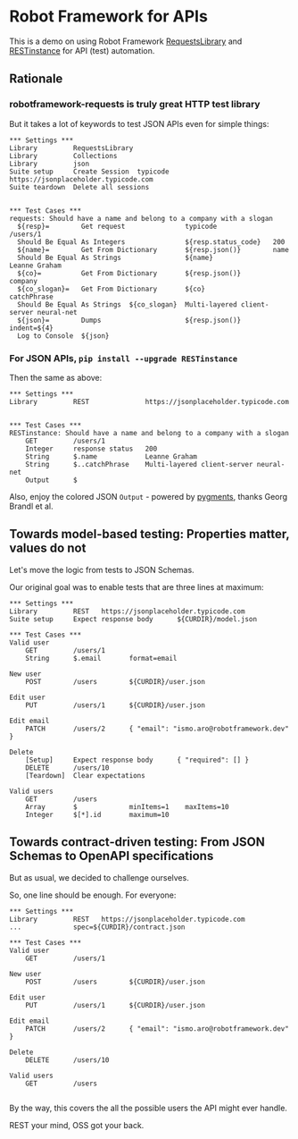 # Robot Framework for APIs

This is a demo on using Robot Framework
[RequestsLibrary](https://github.com/bulkan/robotframework-requests) and
[RESTinstance](https://github.com/asyrjasalo/RESTinstance)
for API (test) automation.

## Rationale

### robotframework-requests is truly great HTTP test library

But it takes a lot of keywords to test JSON APIs even for simple things:

```robot
*** Settings ***
Library         RequestsLibrary
Library         Collections
Library         json
Suite setup     Create Session  typicode  https://jsonplaceholder.typicode.com
Suite teardown  Delete all sessions


*** Test Cases ***
requests: Should have a name and belong to a company with a slogan
  ${resp}=        Get request               typicode              /users/1
  Should Be Equal As Integers               ${resp.status_code}   200
  ${name}=        Get From Dictionary       ${resp.json()}        name
  Should Be Equal As Strings                ${name}               Leanne Graham
  ${co}=          Get From Dictionary       ${resp.json()}        company
  ${co_slogan}=   Get From Dictionary       ${co}                 catchPhrase
  Should Be Equal As Strings  ${co_slogan}  Multi-layered client-server neural-net
  ${json}=        Dumps                     ${resp.json()}        indent=${4}
  Log to Console  ${json}
```

### For JSON APIs, `pip install --upgrade RESTinstance`

Then the same as above:

```robot
*** Settings ***
Library         REST              https://jsonplaceholder.typicode.com


*** Test Cases ***
RESTinstance: Should have a name and belong to a company with a slogan
    GET         /users/1
    Integer     response status   200
    String      $.name            Leanne Graham
    String      $..catchPhrase    Multi-layered client-server neural-net
    Output      $
```

Also, enjoy the colored JSON `Output` - powered by
[pygments](http://pygments.org), thanks Georg Brandl et al.


## Towards model-based testing: Properties matter, values do not

Let's move the logic from tests to JSON Schemas.

Our original goal was to enable tests that are three lines at maximum:

```
*** Settings ***
Library         REST   https://jsonplaceholder.typicode.com
Suite setup     Expect response body      ${CURDIR}/model.json

*** Test Cases ***
Valid user
    GET         /users/1
    String      $.email       format=email

New user
    POST        /users        ${CURDIR}/user.json

Edit user
    PUT         /users/1      ${CURDIR}/user.json

Edit email
    PATCH       /users/2      { "email": "ismo.aro@robotframework.dev" }

Delete
    [Setup]     Expect response body      { "required": [] }
    DELETE      /users/10
    [Teardown]  Clear expectations

Valid users
    GET         /users
    Array       $             minItems=1    maxItems=10
    Integer     $[*].id       maximum=10
```


## Towards contract-driven testing: From JSON Schemas to OpenAPI specifications

But as usual, we decided to challenge ourselves.

So, one line should be enough. For everyone:

```robot
*** Settings ***
Library         REST   https://jsonplaceholder.typicode.com
...             spec=${CURDIR}/contract.json

*** Test Cases ***
Valid user
    GET         /users/1

New user
    POST        /users        ${CURDIR}/user.json

Edit user
    PUT         /users/1      ${CURDIR}/user.json

Edit email
    PATCH       /users/2      { "email": "ismo.aro@robotframework.dev" }

Delete
    DELETE      /users/10

Valid users
    GET         /users


```

By the way, this covers the all the possible users the API might ever handle.

REST your mind, OSS got your back.
